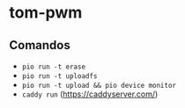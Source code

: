 # tom-pwm

## Comandos

  * `pio run -t erase`
  * `pio run -t uploadfs`
  * `pio run -t upload && pio device monitor`
  * `caddy run` (https://caddyserver.com/)

